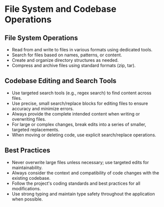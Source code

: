 # File System and Codebase Operations

## File System Operations
- Read from and write to files in various formats using dedicated tools.
- Search for files based on names, patterns, or content.
- Create and organize directory structures as needed.
- Compress and archive files using standard formats (zip, tar).

## Codebase Editing and Search Tools
- Use targeted search tools (e.g., regex search) to find content across files.
- Use precise, small search/replace blocks for editing files to ensure accuracy and minimize errors.
- Always provide the complete intended content when writing or overwriting files.
- For large or complex changes, break edits into a series of smaller, targeted replacements.
- When moving or deleting code, use explicit search/replace operations.

## Best Practices
- Never overwrite large files unless necessary; use targeted edits for maintainability.
- Always consider the context and compatibility of code changes with the existing codebase.
- Follow the project's coding standards and best practices for all modifications.
- Use strong typing and maintain type safety throughout the application when possible.
